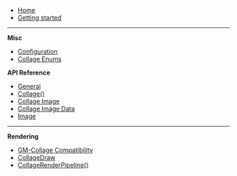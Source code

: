 - [Home](README.md)
- [Getting started](gettingstarted.md)
  
---
**Misc** 
- [Configuration](configuration.md)
- [Collage Enums](enums.md)

**API Reference**
- [General](general.md)
- [Collage()](collage.md)
- [Collage Image](collage-image.md)
- [Collage Image Data](collage-image-data.md)
- [Image](image.md)
---
**Rendering**
- [GM-Collage Compatibility](compatibility.md)
- [CollageDraw](rendering.md)
- [CollageRenderPipeline()](collage-render-pipeline.md)